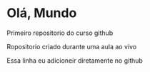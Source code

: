 # Olá, Mundo
 Primeiro repositorio do curso github

Ropositorio criado durante uma aula ao vivo

Essa linha eu adicioneir diretamente no github
